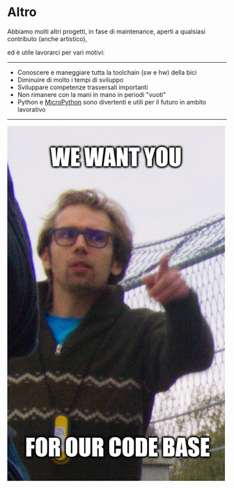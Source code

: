 # Altro

Abbiamo molti altri progetti, in fase di maintenance,
aperti a qualsiasi contributo (anche artistico),

ed è utile lavorarci per vari motivi:

<hr/>

- Conoscere e maneggiare tutta la toolchain (sw e hw) della bici
- Diminuire di molto i tempi di sviluppo
- Sviluppare competenze trasversali importanti
- Non rimanere con la mani in mano in periodi "vuoti"
- Python e [MicroPython](https://micropython.org/) sono divertenti e utili per il futuro in ambito lavorativo

---

![](../assets/meme_felix.jpg)
